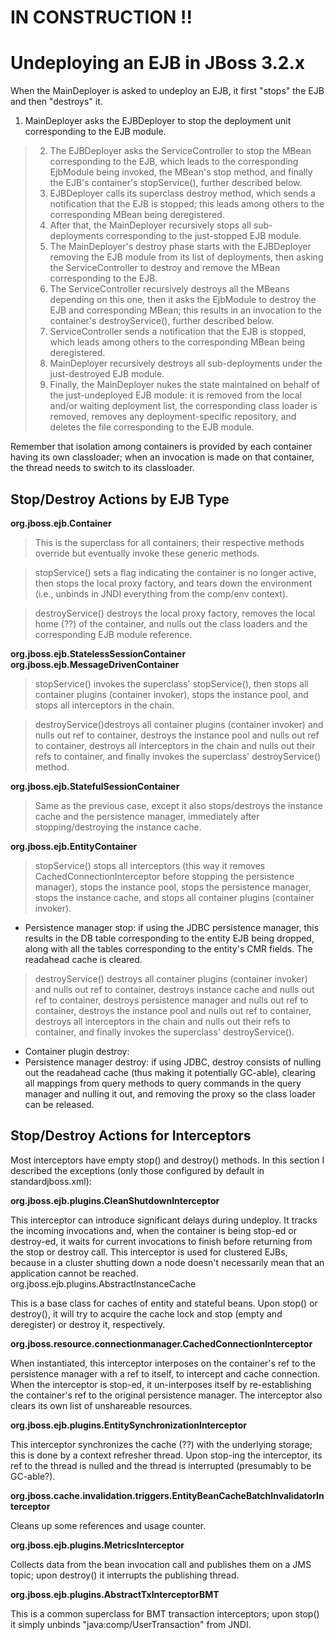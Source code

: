# IN CONSTRUCTION !! #

# Undeploying an EJB in JBoss 3.2.x #


When the MainDeployer is asked to undeploy an EJB, it first "stops" the EJB and then "destroys" it.

  1. MainDeployer asks the EJBDeployer to stop the deployment unit corresponding to the EJB module.
> 2. The EJBDeployer asks the ServiceController to stop the MBean corresponding to the EJB, which leads to the corresponding EjbModule being invoked, the MBean's stop method, and finally the EJB's container's stopService(), further described below.
> 3. EJBDeployer calls its superclass destroy method, which sends a notification that the EJB is stopped; this leads among others to the corresponding MBean being deregistered.
> 4. After that, the MainDeployer recursively stops all sub-deployments corresponding to the just-stopped EJB module.
> 5. The MainDeployer's destroy phase starts with the EJBDeployer removing the EJB module from its list of deployments, then asking the ServiceController to destroy and remove the MBean corresponding to the EJB.
> 6. The ServiceController recursively destroys all the MBeans depending on this one, then it asks the EjbModule to destroy the EJB and corresponding MBean; this results in an invocation to the container's destroyService(), further described below.
> 7. ServiceController sends a notification that the EJB is stopped, which leads among others to the corresponding MBean being deregistered.
> 8. MainDeployer recursively destroys all sub-deployments under the just-destroyed EJB module.
> 9. Finally, the MainDeployer nukes the state maintained on behalf of the just-undeployed EJB module: it is removed from the local and/or waiting deployment list, the corresponding class loader is removed, removes any deployment-specific repository, and deletes the file corresponding to the EJB module.

Remember that isolation among containers is provided by each container having its own classloader; when an invocation is made on that container, the thread needs to switch to its classloader.

## Stop/Destroy Actions by EJB Type ##

**org.jboss.ejb.Container**

> This is the superclass for all containers; their respective methods override but eventually invoke these generic methods.

> stopService() sets a flag indicating the container is no longer active, then stops the local proxy factory, and tears down the environment (i.e., unbinds in JNDI everything from the comp/env context).

> destroyService() destroys the local proxy factory, removes the local home (??) of the container, and nulls out the class loaders and the corresponding EJB module reference.

**org.jboss.ejb.StatelessSessionContainer
org.jboss.ejb.MessageDrivenContainer**

> stopService() invokes the superclass' stopService(), then stops all container plugins (container invoker), stops the instance pool, and stops all interceptors in the chain.

> destroyService()destroys all container plugins (container invoker) and nulls out ref to container, destroys the instance pool and nulls out ref to container, destroys all interceptors in the chain and nulls out their refs to container, and finally invokes the superclass' destroyService() method.

**org.jboss.ejb.StatefulSessionContainer**

> Same as the previous case, except it also stops/destroys the instance cache and the persistence manager, immediately after stopping/destroying the instance cache.

**org.jboss.ejb.EntityContainer**

> stopService() stops all interceptors (this way it removes CachedConnectionInterceptor before stopping the persistence manager), stops the instance pool, stops the persistence manager, stops the instance cache, and stops all container plugins (container invoker).

  * Persistence manager stop: if using the JDBC persistence manager, this results in the DB table corresponding to the entity EJB being dropped, along with all the tables corresponding to the entity's CMR fields. The readahead cache is cleared.

> destroyService() destroys all container plugins (container invoker) and nulls out ref to container, destroys instance cache and nulls out ref to container, destroys persistence manager and nulls out ref to container, destroys the instance pool and nulls out ref to container, destroys all interceptors in the chain and nulls out their refs to container, and finally invokes the superclass' destroyService().

  * Container plugin destroy:
  * Persistence manager destroy: if using JDBC, destroy consists of nulling out the readahead cache (thus making it potentially GC-able), clearing all mappings from query methods to query commands in the query manager and nulling it out, and removing the proxy so the class loader can be released.

## Stop/Destroy Actions for Interceptors ##

Most interceptors have empty stop() and destroy() methods. In this section I described the exceptions (only those configured by default in standardjboss.xml):

**org.jboss.ejb.plugins.CleanShutdownInterceptor**

This interceptor can introduce significant delays during undeploy. It tracks the incoming invocations and, when the container is being stop-ed or destroy-ed, it waits for current invocations to finish before returning from the stop or destroy call. This interceptor is used for clustered EJBs, because in a cluster shutting down a node doesn't necessarily mean that an application cannot be reached.
org.jboss.ejb.plugins.AbstractInstanceCache

This is a base class for caches of entity and stateful beans. Upon stop() or destroy(), it will try to acquire the cache lock and stop (empty and deregister) or destroy it, respectively.

**org.jboss.resource.connectionmanager.CachedConnectionInterceptor**

When instantiated, this interceptor interposes on the container's ref to the persistence manager with a ref to itself, to intercept and cache connection. When the interceptor is stop-ed, it un-interposes itself by re-establishing the container's ref to the original persistence manager. The interceptor also clears its own list of unshareable resources.

**org.jboss.ejb.plugins.EntitySynchronizationInterceptor**

This interceptor synchronizes the cache (??) with the underlying storage; this is done by a context refresher thread. Upon stop-ing the interceptor, its ref to the thread is nulled and the thread is interrupted (presumably to be GC-able?).

**org.jboss.cache.invalidation.triggers.EntityBeanCacheBatchInvalidatorInterceptor**

Cleans up some references and usage counter.

**org.jboss.ejb.plugins.MetricsInterceptor**

Collects data from the bean invocation call and publishes them on a JMS topic; upon destroy() it interrupts the publishing thread.

**org.jboss.ejb.plugins.AbstractTxInterceptorBMT**

This is a common superclass for BMT transaction interceptors; upon stop() it simply unbinds "java:comp/UserTransaction" from JNDI.